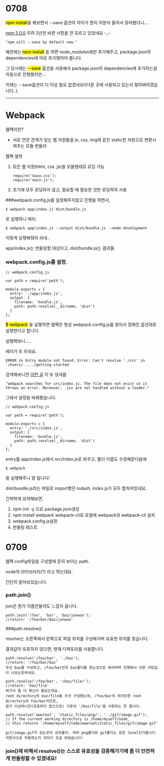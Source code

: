 # 0708

<mark>npm install</mark>을 해보면서 --save 옵션의 차이가 뭔지 의문이 들어서 찾아봤더니....

[npm 5.0.0](https://blog.npmjs.org/post/161081169345/v500) 무려 2년전 바뀐 사항을 전 모르고 있었네요 -_-

```
"npm will --save by default now."
```

예전에는 <mark>npm install</mark> 을 하면 node_modules에만 추가해주고, package.json의 dependencies에 따로 추가했어야 봅니다.

그 당시에는 <mark>--save</mark> 옵션을 사용해서 package.json의 dependencies에 추가하는걸 자동으로 진행했지만...

이제는 --save옵션이 더 이상 필요 없겠네요!(다른 곳에 사용되고 있는지 찾아봐야겠습니다..)



---

# Webpack

웹팩이란?

- 서로 연관 관계가 있는 웹 자원들을 js, css, img와 같은 static한 자원으로 변환시켜주는 모듈 번들러

  

웹팩 철학

1. 모든 웹 자원(html, css ,js)을 모듈형태로 로딩 가능

   ```
   require('base.css');
   require('main.js');
   ```

2. 초기에 모두 로딩하지 않고, 필요할 때 필요한 것만 로딩하여 사용



###webpack.config.js를 설정해주지않고 진행을 하면서,

```
$ webpack app/index.js dist/bundle.js
```

로 실행하니 에러.



```
$ webpack app/index.js --output dist/bundle.js --mode development
```

이렇게 실행해줘야 되네..

app/index.js는 번들링할 대상이고, dist/bundle.js는 결과물.



### webpack.config.js를 설정.

```
// webpack.config.js

var path = require('path');

module.exports = {
  entry: './app/index.js',
  output: {
    filename: 'bundle.js',
    path: path.resolve(__dirname, 'dist')
  }
};

```

<mark>$ webpack</mark> 을 실행하면 웹팩은 항상 webpack.config.js를 찾아서 정해진 옵션대로 실행한다고 합니다.



실행해보니.....

에러가 또 뜨네요.

```
ERROR in Entry module not found: Error: Can't resolve './src' in '/Users/...../getting-started'
```

검색해보니깐 [이런 글](https://github.com/webpack/webpack/issues/6858) 이 또 있네욤

```
"webpack searches for src/index.js. The file does not exist so it throws an error. Moreover, .jsx are not handled without a loader."
```

그래서 설정을 바꿔봤습니다.

```
// webpack.config.js

var path = require('path');

module.exports = {
  entry: './src/index.js',
  output: {
    filename: 'bundle.js',
    path: path.resolve(__dirname, 'dist')
  }
};
```

entry를 app/index.js에서 src/index.js로 바꾸고, 폴더 이름도 수정해준다음에

```
$ webpack
```

을 실행해주니 잘 됩니다!

dist/bundle.js라는 파일로 import했던 lodash, index.js가 모두 합쳐져있네요.



간략하게 요약해보면,

1. npm init -y 으로 package.json생성
2. npm install webpack webpack-cli로 로컬에 webpack과 webpack-cli 설치
3. webpack.config.js설정
4. 번들링 테스트



# 0709

웹팩 config파일을 구성할때 흔히 보이는 path.

node의 라이브러리(?) 라고 하는데요.

간단히 알아보았습니다.



### path.join()

join은 뭔가 이름만들어도 느낌이 옵니다.

```
path.join('/foo', 'bar', 'baz/junwoo');
//return: '/foo/bar/baz/junwoo'
```



###path.resolve()

resolve는 오른쪽에서 왼쪽으로 파일 위치를 구성해가며 유효한 위치를 찾습니다.

결과값이 유효하지 않으면, 현재 디렉토리를 사용합니다.

```
path.resolve('/foo/bar', './baz');
//return: '/foo/bar/baz'
우선 baz를 구성하고, /foo/bar안의 baz폴더를 찾는것으로 해석하며 진행해서 이런 리턴값이 나오는듯하네요.

path.resolve('/foo/bar', '/baz/file/');
//return: 'baz/file'
여기서 좀 더 확신이 들었는데요.
root directory의 baz/file을 우선 구성했는데, /foo/bar의 의미또한 root directory의 foo/bar이므로,
뭔가 이상하니깐(유효하지 않으므로) 기존의 '/baz/file'을 사용하는 듯 합니다.

path.resolve('wwwroot', 'static_files/png/', '../gif/image.gif');
// If the current working directory is /home/myself/node,
// this returns '/home/myself/node/wwwroot/static_files/gif/image.gif'

gif/image.gif가 있는곳의 상위폴더. 아마 png폴더와 gif폴더는 같은 level인가봅니다.
어떤식으로 작동하는지 의미가 조금 와닿습니다!

```



### join()에 비해서 resolve()는 스스로 유효성을 검증해가기에 좀 더 안전하게 번들링할 수 있겠네요!

